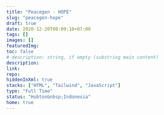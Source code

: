 ```yaml
---
title: "Peacegen - HOPE"
slug: "peacegen-hope"
draft: true
date: 2020-12-20T00:09:10+07:00
tags: []
images: []
featuredImg:
toc: false
# description: string, if empty (substring main content)
description:
link:
repo:
hiddenInXml: true
stacks: ["HTML", "Tailwind", "JavaScript"]
type: "Full Time"
status: "Hubton&nbsp;Indonesia"
home: true
---
```

